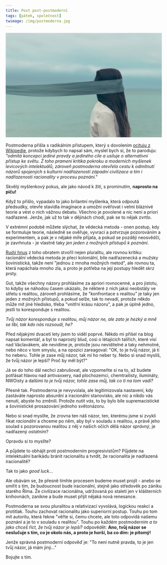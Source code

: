 ```yaml
---
title: Post post-postmoderní
tags: [pátek, společnost]
twimage: /img/postmoderna.jpg
---
```


![cover](/img/postmoderna.jpg)

Postmoderna přišla s radikálním přístupem, který s dovolením [ocituju z Wikipedie](https://cs.wikipedia.org/wiki/Postmoderna), protože kdybych to napsal sám, myslel bych si, že to paroduju: _"odmítá koncepci jediné pravdy a jediného cíle a usiluje o alternativní přístup ke světu. Z toho pramení kritika pokroku a moderních myšlenek levicových intelektuálů, zároveň postmoderna otevřela cestu k odmítnutí názorů spojených s kulturní nadřazeností západní civilizace a tím i nadřazenosti racionality v procesu poznání."_

Skvělý myšlenkový pokus, ale jako návod k žití, s prominutím, **naprosto na piču!**

Když to přišlo, vypadalo to jako brilantní myšlenka, která odpoutá předsudky, otevře stavidla imaginace a umožní ověřovat i velmi bláznivé teorie a vést o nich vážnou debatu. Všechno je povolené a nic není a priori nadřazené. Jenže, jak už to tak v dějinách chodí, pak se to nějak zvrtlo.

V extrémní podobě můžete slýchat, že vědecká metoda - onen postup, kdy se formuluje teorie, následně se ověřuje, vyvrací a potvrzuje pozorováním a experimentem, a pak je v nějaké míře přijata, a pokud se později neosvědčí, je zavrhnuta - je vlastně taky _jen jeden z možných přístupů k poznání_.

[Rudý hnus](https://adent.medium.com/rudy-hnus-c5a844f0d377) z toho obratem stvořil nejen pluralitu, ale rovnou kritiku: racionální vědecká metoda je přeci koloniální, bíle nadřazenecká a mužsky šovinistická, takže není "jednou z mnoha možných metod", ale rovnou ta, která napáchala mnoho zla, a proto je potřeba na její postupy hledět skrz prsty.

Gut, takže všechny názory prohlásíme za apriori rovnocenné, a pro jistotu, to kdyby se náhodou časem ukázalo, že některé z nich jaksi neobstály ve střetu s realitou, zároveň prohlásíme, že "konfrontace s realitou" je taky jen jeden z možných přístupů, a pokud selže, tak to nevadí, protože někdo může mít jiné hledisko, třeba "vnitřní krásu názoru", a pak je úplně jedno, jestli to koresponduje s realitou.

_Tvůj názor koresponduje s realitou, můj názor ne, ale zato je hezký a mně se líbí, tak kdo nás rozsoudí, he?_

Před nějakými dvaceti lety jsem to viděl poprvé. Někdo mi přišel na blog napsat komentář, a byl to naprostý blud, cosi o létajících talířích, které visí nad Václavákem, ale nevidíme je, protože jsou neviditelné a taky nehmotné, nebo něco v tom smyslu, a na opozici zareagoval: "OK, to je tvůj názor, já ti ho neberu. Tohle je zase můj názor, tak mi ho neber ty. Nebo si snad myslíš, že tvůj názor je lepší? Proč by měl být?"

Já se do toho dál nechci zabrušovat, ale vzpomeňte si na to, až budete potřásat hlavou nad antivaxxery, nad plochozemci, chemtrailisty, ilumináty, NWOisty a dalšími _to je tvůj názor, tohle zase můj, tak co ti na tom vadí?_

Přesně tak. Postmoderna je nevyvolala, ale legitimizovala nastavení, kdy zastáváte naprosto absurdní a iracionální stanovisko, ale nic a nikdo vás nenutí, abyste ho změnili. Protože _nutit vás_, to by bylo bíle supremacistické a šovinistické prosazování jednoho světonázoru.

Nebo si snad myslíte, že zrovna ten náš názor, ten, kterému jsme si zvykli říkat _racionální_ a chceme po něm, aby byl v souladu s realitou, a právě jeho soulad s pozorovanou realitou z něj v našich očích dělá názor _správný_, je nadřazený _ostatním_? 

Opravdu si to myslíte?

A půjdete to obhájit proti postmoderním progresivistům? Půjdete na intelektuální barikádu bránit racionalitu a tvrdit, že racionalita je nadřazená iracionalitě? 

Tak to jako _good luck_... 

Ale obávám se, že přesně tímhle procesem budeme muset projít - anebo se smířit s tím, že budoucnost bude iracionální, stejně jako středověk po zániku starého Říma. Že civilizace racionálna, udržovaná po staletí jen v klášterních knihovnách, zanikne a bude muset přijít nějaká nová renesance.

Postmoderna se svou pluralitou a relativizací vyvolává, logickou reakci a protitlak. Touhu zachovat racionalitu jako superiorní postup. Touhu po tom mít autoritu, která řekne "věřte si, čemu chcete, ale toto odpovídá našemu poznání a je to v souladu s realitou". Touhu po každém postmoderním _a to jako chceš říct, že tvůj názor je lepší?_ odpovědět: **Ano, tvůj názor se neslučuje s tím, co je okolo nás, a proto je horší, ba co dím: je pitomý!**

Jenže správná postmoderní odpověď je: "To není nutně pravda, to je jen tvůj názor, já mám jiný..."

Bojujte s tím.